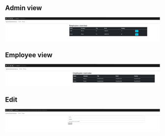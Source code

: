 ## Admin view
![Admin view](./SystemZamestsnancu/doc/admin-view.png)

## Employee view
![Employee view](./SystemZamestsnancu/doc/employee-view.png)

## Edit
![Edit](./SystemZamestsnancu/doc/edit.png)